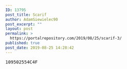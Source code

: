 ```yaml
---
ID: 13795
post_title: Scarif
author: AdamSiewielec90
post_excerpt: ""
layout: post
permalink: >
  https://portalrepository.com/2019/08/25/scarif-3/
published: true
post_date: 2019-08-25 14:28:42
---
```

<pre>109502554C4F</pre>